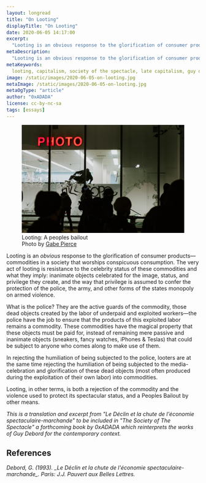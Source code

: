 ```yaml
---
layout: longread
title: "On Looting"
displayTitle: "On Looting"
date: 2020-06-05 14:17:00
excerpt:
  "Looting is an obvious response to the glorification of consumer products"
metaDescription:
  "Looting is an obvious response to the glorification of consumer products"
metaKeywords:
  looting, capitalism, society of the spectacle, late capitalism, guy debord
image: /static/images/2020-06-05-on-looting.jpg
metaImage: /static/images/2020-06-05-on-looting.jpg
metaOgType: "article"
author: "0xADADA"
license: cc-by-nc-sa
tags: [essays]
---
```


<figure>
  <img src="/static/images/2020-06-05-on-looting.jpg" alt="Civilian Bailouts" title="Civilian Bailouts">
  <figcaption>
    Looting: A peoples bailout
    <br>
    Photo by <a href="https://unsplash.com/@gaberce">Gabe Pierce</a>
  </figcaption>
</figure>

Looting is an _obvious_ response to the glorification of consumer products—
commodities in a society that worships conspicuous consumption. The very act of
looting is resistance to the celebrity status of these commodities and what they
imply: inanimate objects celebrated for the image, status, and privilege they
create, and the way that privilege is assumed to confer the protection of the
police, the army, and other forms of the states monopoly on armed violence.

What is the police? They are the active guards of the commodity, those dead
objects created by the labor of underpaid and exploited workers—the police have
the job to ensure that the products of this exploited labor remains a commodity.
These commodities have the magical property that these objects must be paid for,
instead of remaining mere passive and inanimate objects (sneakers, fancy
watches, iPhones & Teslas) that could be subject to anyone who comes along to
make use of them.

In rejecting the humiliation of being subjected to the police, looters are at
the same time rejecting the humiliation of being subjected to the
media-celebration and glorification of these dead objects (most often produced
during the exploitation of their own labor) into commodities.

Looting, in other terms, is both a rejection of the commodity and the violence
used to protect its spectacular status, and a Peoples Bailout by other means.

<aside>
  <em>This is a translation and excerpt from "Le Déclin et la chute de
l'économie spectaculaire-marchande" to be included in "The Society of The
Spectacle" a forthcoming book by 0xADADA which reinterprets the works of Guy
Debord for the contemporary context.</em>
</aside>

## References

<cite class="hanging-indent">
Debord, G. (1993). _Le Déclin et la chute de l'économie
spectaculaire-marchande_. Paris: J.J. Pauvert aux Belles Lettres.
